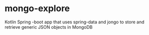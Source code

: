 # mongo-explore
Kotlin Spring -boot app that uses spring-data and jongo to store and retrieve generic JSON objects in MongoDB 
